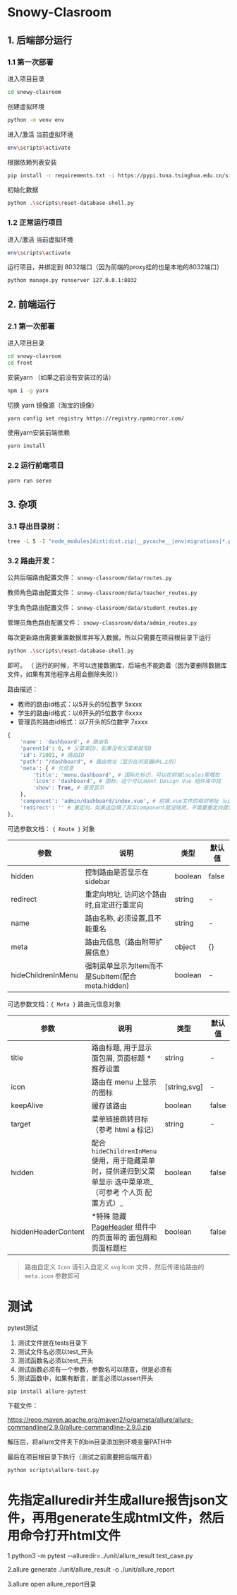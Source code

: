 # Snowy-Clasroom


## 1. 后端部分运行

### 1.1 第一次部署
进入项目目录 
```bash
cd snowy-clasroom
```


创建虚拟环境
```bash
python -m venv env
```

进入/激活 当前虚拟环境
```bash
env\scripts\activate
```


根据依赖列表安装
```bash
pip install -r requirements.txt -i https://pypi.tuna.tsinghua.edu.cn/simple
```

初始化数据

```bash
python .\scripts\reset-database-shell.py
```


### 1.2 正常运行项目

进入/激活 当前虚拟环境
```bash
env\scripts\activate
```

运行项目，并绑定到 8032端口（因为前端的proxy挂的也是本地的8032端口）
```bash
python manage.py runserver 127.0.0.1:8032
```


## 2. 前端运行

### 2.1 第一次部署
进入项目目录 
```bash
cd snowy-clasroom
cd front
```

安装yarn （如果之前没有安装过的话）
```bash
npm i -g yarn
```

切换 yarn 镜像源（淘宝的镜像）
```bash
yarn config set registry https://registry.npmmirror.com/
```

使用yarn安装前端依赖
```bash
yarn install
```
### 2.2 运行前端项目

```bash
yarn run serve
```

## 3. 杂项


### 3.1 导出目录树：
```bash
tree -L 5 -I "node_modules|dist|dist.zip|__pycache__|env|migrations|*.py|*.md" >tree.txt
```

### 3.2 路由开发：

公共后端路由配置文件： `snowy-classroom/data/routes.py`

教师角色路由配置文件： `snowy-classroom/data/teacher_routes.py`

学生角色路由配置文件： `snowy-classroom/data/student_routes.py`

管理员角色路由配置文件： `snowy-classroom/data/admin_routes.py`

每次更新路由需要重置数据库并写入数据，所以只需要在项目根目录下运行

```bash
python .\scripts\reset-database-shell.py
```

即可。 （ 运行的时候，不可以连接数据库，后端也不能跑着（因为要删除数据库文件，如果有其他程序占用会删除失败））


路由描述：

- 教师的路由id格式：以5开头的5位数字 5xxxx
- 学生的路由id格式：以6开头的5位数字 6xxxx
- 管理员的路由id格式：以7开头的5位数字 7xxxx
```python
{
    'name': 'dashboard', # 路由名
    'parentId': 0, # 父菜单ID，如果没有父菜单就写0
    'id': 71001, # 路由ID
    "path": "/dashboard", # 路由地址（显示在浏览器URL上的）
    'meta': { # 元信息
        'title': 'menu.dashboard', # 国际化标识，可以在前端locales里增加
        'icon': 'dashboard', # 图标，这个可以从Ant Design Vue 组件库中找
        'show': True, # 是否显示
    },
    'component': 'admin/dashboard/index.vue', # 前端.vue文件的相对地址（views为根目录，最前面不用写/）
    'redirect': '' # 重定向，如果这边填了其实component就没啥用，不需要重定向就留空字符串即可
},

```

可选参数文档：
`{ Route }` 对象

| 参数     | 说明                                      | 类型    | 默认值 |
| -------- | ----------------------------------------- | ------- | ------ |
| hidden   | 控制路由是否显示在 sidebar                | boolean | false |
| redirect | 重定向地址, 访问这个路由时,自定进行重定向 | string  | -      |
| name     | 路由名称, 必须设置,且不能重名           | string  | -      |
| meta     | 路由元信息（路由附带扩展信息）            | object  | {}     |
| hideChildrenInMenu | 强制菜单显示为Item而不是SubItem(配合 meta.hidden) | boolean  | -   |


可选参数文档：`{ Meta }` 路由元信息对象

| 参数                | 说明                                                         | 类型    | 默认值 |
| ------------------- | ------------------------------------------------------------ | ------- | ------ |
| title               | 路由标题, 用于显示面包屑, 页面标题 *推荐设置                 | string  | -      |
| icon                | 路由在 menu 上显示的图标                                     | [string,svg]  | -      |
| keepAlive           | 缓存该路由                                                   | boolean | false  |
| target              | 菜单链接跳转目标（参考 html a 标记）                          | string | -  |
| hidden              | 配合`hideChildrenInMenu`使用，用于隐藏菜单时，提供递归到父菜单显示 选中菜单项_（可参考 个人页 配置方式）_ | boolean | false  |
| hiddenHeaderContent | *特殊 隐藏 [PageHeader](https://github.com/vueComponent/ant-design-vue-pro/blob/master/src/components/PageHeader/PageHeader.vue#L6) 组件中的页面带的 面包屑和页面标题栏 | boolean | false  |

> 路由自定义 `Icon` 请引入自定义 `svg` Icon 文件，然后传递给路由的 `meta.icon` 参数即可


# 测试
pytest测试

1. 测试文件放在tests目录下
2. 测试文件名必须以test_开头
3. 测试函数名必须以test_开头
4. 测试函数必须有一个参数，参数名可以随意，但是必须有
5. 测试函数中，如果有断言，断言必须以assert开头

```
pip install allure-pytest
```

下载文件：

https://repo.maven.apache.org/maven2/io/qameta/allure/allure-commandline/2.9.0/allure-commandline-2.9.0.zip

解压后，将allure文件夹下的bin目录添加到环境变量PATH中

最后在项目根目录下执行（测试之前需要把后端开着）

```
python scripts\allure-test.py
```


# 先指定alluredir并生成allure报告json文件，再用generate生成html文件，然后用命令打开html文件
1.python3 -m pytest --alluredir=../unit/allure_result test_case.py
 
2.allure generate ./unit/allure_result -o ./unit/allure_report
 
3.allure open allure_report目录